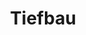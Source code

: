 ---
title: "Tiefbau"
icon: "shovel"
short_description: "Wir schaffen das stabile Fundament für Ihr Projekt"
description: "Wir schaffen das stabile Fundament für Ihr Projekt – von professionellen Erdarbeiten über Kanalanschlüsse bis zum Wegebau."
services:
  - "Erdarbeiten & Aushub"
  - "Kanalbau & Anschlüsse"
  - "Pflasterarbeiten"
  - "Straßen- & Wegebau"
order: 1
---
